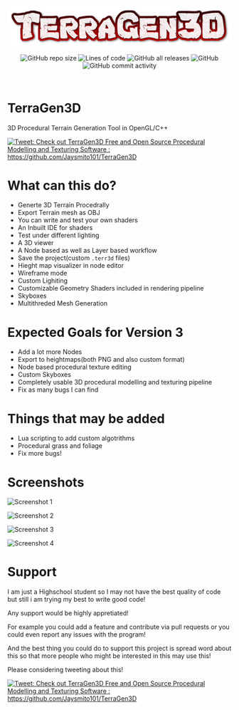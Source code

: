 <br/>
<p align="center">
    <img src="./resources/ReadmeHeader.png" border="0"></
</p>

<br/>
<p align="center">
  <img alt="GitHub repo size" src="https://img.shields.io/github/repo-size/Jaysmito101/TerraGen3D?style=for-the-badge">
  <img alt="Lines of code" src="https://img.shields.io/tokei/lines/github/Jaysmito101/TerraGen3D?style=for-the-badge">
  <img alt="GitHub all releases" src="https://img.shields.io/github/downloads/Jaysmito101/TerraGen3D/total?style=for-the-badge">
  <img alt="GitHub" src="https://img.shields.io/github/license/Jaysmito101/Terragen3D?style=for-the-badge">
  <img alt="GitHub commit activity" src="https://img.shields.io/github/commit-activity/w/Jaysmito101/TerraGen3D?style=for-the-badge">
  
</p>
<br/>


# TerraGen3D
3D Procedural Terrain Generation Tool in OpenGL/C++

<a href="https://ctt.ac/MX5_c"><img src="http://clicktotweet.com/img/tweet-graphic-4.png" alt="Tweet: Check out TerraGen3D Free and Open Source Procedural Modelling and Texturing Software : https://github.com/Jaysmito101/TerraGen3D" /></a>

# What can this do?

* Generte 3D Terrain Procedrally
* Export Terrain mesh as OBJ
* You can write and test your own shaders
* An Inbuilt IDE for shaders
* Test under different lighting
* A 3D viewer
* A Node based as well as Layer based workflow
* Save the project(custom `.terr3d` files)
* Hieght map visualizer in node editor
* Wireframe mode
* Custom Lighiting
* Customizable Geometry Shaders included in rendering pipeline
* Skyboxes
* Multithreded Mesh Generation

# Expected Goals for Version 3

* Add a lot more Nodes
* Export to heightmaps(both PNG and also custom format)
* Node based procedural texture editing
* Custom Skyboxes
* Completely usable 3D procedural modelling and texturing pipeline
* Fix as many bugs I can find

# Things that may be added

* Lua scripting to add custom algotrithms
* Procedural grass and foliage
* Fix more bugs!

# Screenshots

![Screenshot 1](https://raw.githubusercontent.com/Jaysmito101/TerraGen3D/master/Screenshots/Screenshot%20(6).png)

![Screenshot 2](https://raw.githubusercontent.com/Jaysmito101/TerraGen3D/master/Screenshots/Screenshot%20(5).png)

![Screenshot 3](https://raw.githubusercontent.com/Jaysmito101/TerraGen3D/master/Screenshots/Screenshot%20(4).png)

![Screenshot 4](https://raw.githubusercontent.com/Jaysmito101/TerraGen3D/master/Screenshots/Screenshot%20(7).png)

# Support

I am just a Highschool student so I may not have the best quality of code but still i am trying my best to write good code!

Any support would be highly appretiated!

For example you could add a feature and contribute via pull requests or you could even report any issues with the program!

And the best thing you could do to support this project is spread word about this so that more people who might be interested in this may use this!

Please considering tweeting about this! 


<a href="https://ctt.ac/MX5_c"><img src="http://clicktotweet.com/img/tweet-graphic-4.png" alt="Tweet: Check out TerraGen3D Free and Open Source Procedural Modelling and Texturing Software : https://github.com/Jaysmito101/TerraGen3D" /></a>
